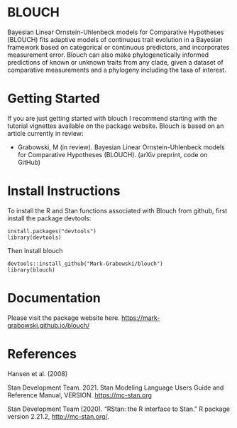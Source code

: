 # BLOUCH
Bayesian Linear Ornstein-Uhlenbeck models for Comparative Hypotheses (BLOUCH) fits adaptive models of continuous trait evolution in a Bayesian framework based on categorical or continuous predictors, and incorporates measurement error. Blouch can also make phylogenetically informed predictions of known or unknown traits from any clade, given a dataset of comparative measurements and a phylogeny including the taxa of interest.

# Getting Started
If you are just getting started with blouch I recommend starting with the tutorial vignettes available on the package website. Blouch is based on an article currently in review:

+ Grabowski, M (in review). Bayesian Linear Ornstein-Uhlenbeck models for Comparative Hypotheses (BLOUCH). (arXiv preprint, code on GitHub)

# Install Instructions
To install the R and Stan functions associated with Blouch from github, first install the package devtools:
```{r}
install.packages("devtools")
library(devtools)
```
Then install blouch
```{r}
devtools::install_github("Mark-Grabowski/blouch")
library(blouch)
```

# Documentation
Please visit the package website here.
https://mark-grabowski.github.io/blouch/

# References
Hansen et al. (2008)

Stan Development Team. 2021. Stan Modeling Language Users Guide and Reference Manual, VERSION. https://mc-stan.org

Stan Development Team (2020). “RStan: the R interface to Stan.” R package version 2.21.2, http://mc-stan.org/.

